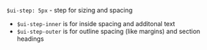 `$ui-step: 5px` - step for sizing and spacing
- `$ui-step-inner` is for inside spacing and additonal text
- `$ui-step-outer` is for outline spacing (like margins) and section headings
